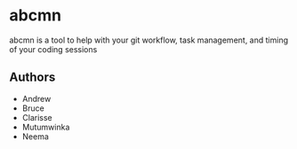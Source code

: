 # abcmn
abcmn is a tool to help with your git workflow, task management, and timing of your coding sessions

## Authors
- Andrew
- Bruce
- Clarisse
- Mutumwinka
- Neema
